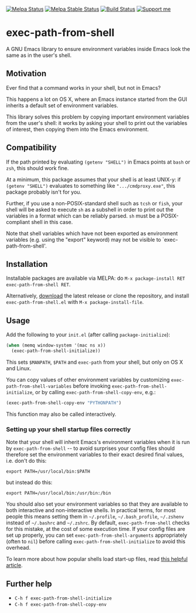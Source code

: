 [![Melpa Status](http://melpa.org/packages/exec-path-from-shell-badge.svg)](http://melpa.milkbox.net/#/exec-path-from-shell)
[![Melpa Stable Status](http://stable.melpa.org/packages/exec-path-from-shell-badge.svg)](http://stable.melpa.org/#/exec-path-from-shell)
[![Build Status](https://github.com/purcell/exec-path-from-shell/workflows/CI/badge.svg)](https://github.com/purcell/exec-path-from-shell/actions)
<a href="https://www.patreon.com/sanityinc"><img alt="Support me" src="https://img.shields.io/badge/Support%20Me-%F0%9F%92%97-ff69b4.svg"></a>

# exec-path-from-shell


A GNU Emacs library to ensure environment variables inside Emacs look
the same as in the user's shell.

## Motivation

Ever find that a command works in your shell, but not in Emacs?

This happens a lot on OS X, where an Emacs instance started from the GUI inherits a
default set of environment variables.

This library solves this problem by copying important environment
variables from the user's shell: it works by asking your shell to print out the
variables of interest, then copying them into the Emacs environment.

## Compatibility

If the path printed by evaluating `(getenv "SHELL")` in Emacs points at `bash`
or `zsh`, this should work fine.

At a minimum, this package assumes that your shell is at least UNIX-y: if
`(getenv "SHELL")` evaluates to something like `".../cmdproxy.exe"`, this
package probably isn't for you.

Further, if you use a non-POSIX-standard shell such as `tcsh` or `fish`, your
shell will be asked to execute `sh` as a subshell in order to print
out the variables in a format which can be reliably parsed. `sh` must
be a POSIX-compliant shell in this case.

Note that shell variables which have not been exported as environment
variables (e.g. using the "export" keyword) may not be visible to
`exec-path-from-shell'.

## Installation

Installable packages are available via MELPA:  do
`M-x package-install RET exec-path-from-shell RET`.

Alternatively, [download][]
the latest release or clone the repository, and install
`exec-path-from-shell.el` with `M-x package-install-file`.

## Usage

Add the following to your `init.el` (after calling `package-initialize`):

```el
(when (memq window-system '(mac ns x))
  (exec-path-from-shell-initialize))
```

This sets `$MANPATH`, `$PATH` and `exec-path` from your shell, but only on OS X
and Linux.

You can copy values of other environment variables by customizing
`exec-path-from-shell-variables` before invoking
`exec-path-from-shell-initialize`, or by calling
`exec-path-from-shell-copy-env`, e.g.:

```el
(exec-path-from-shell-copy-env "PYTHONPATH")
```

This function may also be called interactively.

### Setting up your shell startup files correctly

Note that your shell will inherit Emacs's environment variables when
it is run by `exec-path-from-shell` -- to avoid surprises your config
files should therefore set the environment variables to their exact
desired final values, i.e. don't do this:

```
export PATH=/usr/local/bin:$PATH
```

but instead do this:

```
export PATH=/usr/local/bin:/usr/bin:/bin
```

You should also set your environment variables so that they are
available to both interactive and non-interactive shells. In practical
terms, for most people this means setting them in `~/.profile`,
`~/.bash_profile`, `~/.zshenv` instead of `~/.bashrc` and
`~/.zshrc`. By default, `exec-path-from-shell` checks for this
mistake, at the cost of some execution time. If your config files are
set up properly, you can set `exec-path-from-shell-arguments`
appropriately (often to `nil`) before calling
`exec-path-from-shell-initialize` to avoid this overhead.

To learn more about how popular shells load start-up files, read
[this helpful article](https://blog.flowblok.id.au/2013-02/shell-startup-scripts.html).


Further help
------------

* `C-h f exec-path-from-shell-initialize`
* `C-h f exec-path-from-shell-copy-env`


[download]: https://github.com/purcell/exec-path-from-shell/tags
